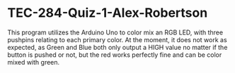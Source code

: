 # TEC-284-Quiz-1-Alex-Robertson
 
This program utilizes the Arduino Uno to color mix an RGB LED, with three pushpins relating to each primary color. At the moment, it does not work as expected, as Green and Blue both only output a HIGH value no matter if the button is pushed or not, but the red works perfectly fine and can be color mixed with green.